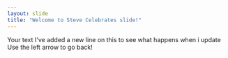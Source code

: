 ```yaml
---
layout: slide
title: "Welcome to Steve Celebrates slide!"
---
```

Your text
I've added a new line on this to see what happens when i update
Use the left arrow to go back!